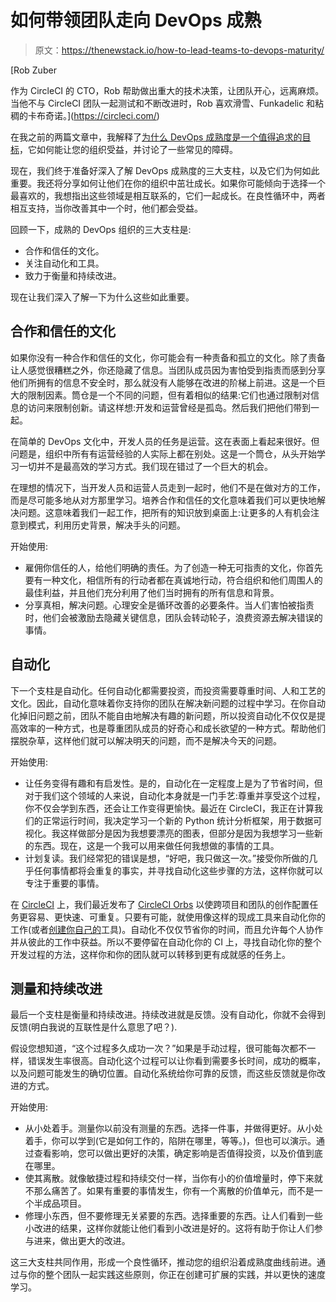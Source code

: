 # 如何带领团队走向 DevOps 成熟

> 原文：<https://thenewstack.io/how-to-lead-teams-to-devops-maturity/>

[](https://circleci.com/)

 [Rob Zuber

作为 CircleCI 的 CTO，Rob 帮助做出重大的技术决策，让团队开心，远离麻烦。当他不与 CircleCI 团队一起测试和不断改进时，Rob 喜欢滑雪、Funkadelic 和粘稠的卡布奇诺。](https://circleci.com/) [](https://circleci.com/)

在我之前的两篇文章中，我解释了[为什么 DevOps 成熟度是一个值得追求的目标](https://thenewstack.io/what-devops-maturity-really-means-for-your-organization/)，它如何能让您的组织受益，并讨论了一些常见的障碍。

现在，我们终于准备好深入了解 DevOps 成熟度的三大支柱，以及它们为何如此重要。我还将分享如何让他们在你的组织中茁壮成长。如果你可能倾向于选择一个最喜欢的，我想指出这些领域是相互联系的，它们一起成长。在良性循环中，两者相互支持，当你改善其中一个时，他们都会受益。

回顾一下，成熟的 DevOps 组织的三大支柱是:

*   合作和信任的文化。
*   关注自动化和工具。
*   致力于衡量和持续改进。

现在让我们深入了解一下为什么这些如此重要。

## 合作和信任的文化

如果你没有一种合作和信任的文化，你可能会有一种责备和孤立的文化。除了责备让人感觉很糟糕之外，你还隐藏了信息。当团队成员因为害怕受到指责而感到分享他们所拥有的信息不安全时，那么就没有人能够在改进的阶梯上前进。这是一个巨大的限制因素。筒仓是一个不同的问题，但有着相似的结果:它们也通过限制对信息的访问来限制创新。请这样想:开发和运营曾经是孤岛。然后我们把他们带到一起。

在简单的 DevOps 文化中，开发人员的任务是运营。这在表面上看起来很好。但问题是，组织中所有有运营经验的人实际上都在别处。这是一个筒仓，从头开始学习一切并不是最高效的学习方式。我们现在错过了一个巨大的机会。

在理想的情况下，当开发人员和运营人员走到一起时，他们不是在做对方的工作，而是尽可能多地从对方那里学习。培养合作和信任的文化意味着我们可以更快地解决问题。这意味着我们一起工作，把所有的知识放到桌面上:让更多的人有机会注意到模式，利用历史背景，解决手头的问题。

开始使用:

*   雇佣你信任的人，给他们明确的责任。为了创造一种无可指责的文化，你首先要有一种文化，相信所有的行动者都在真诚地行动，符合组织和他们周围人的最佳利益，并且他们充分利用了他们当时拥有的所有信息和背景。
*   分享真相，解决问题。心理安全是循环改善的必要条件。当人们害怕被指责时，他们会被激励去隐藏关键信息，团队会转动轮子，浪费资源去解决错误的事情。

## 自动化

下一个支柱是自动化。任何自动化都需要投资，而投资需要尊重时间、人和工艺的文化。因此，自动化意味着你支持你的团队在解决新问题的过程中学习。在你自动化掉旧问题之前，团队不能自由地解决有趣的新问题，所以投资自动化不仅仅是提高效率的一种方式，也是尊重团队成员的好奇心和成长欲望的一种方式。帮助他们摆脱杂草，这样他们就可以解决明天的问题，而不是解决今天的问题。

开始使用:

*   让任务变得有趣和有启发性。是的，自动化在一定程度上是为了节省时间，但对于我们这个领域的人来说，自动化本身就是一门手艺:尊重并享受这个过程，你不仅会学到东西，还会让工作变得更愉快。最近在 CircleCI，我正在计算我们的正常运行时间，我决定学习一个新的 Python 统计分析框架，用于数据可视化。我这样做部分是因为我想要漂亮的图表，但部分是因为我想学习一些新的东西。现在，这是一个我可以用来做任何我想做的事情的工具。
*   计划复读。我们经常犯的错误是想，“好吧，我只做这一次。”接受你所做的几乎任何事情都将会重复的事实，并寻找自动化这些步骤的方法，这样你就可以专注于重要的事情。

在 [CircleCI](https://circleci.com/) 上，我们最近发布了 [CircleCI Orbs](https://circleci.com/orbs/) 以使跨项目和团队的创作配置任务更容易、更快速、可重复。只要有可能，就使用像这样的现成工具来自动化你的工作(或者[创建你自己的](https://circleci.com/blog/how-to-make-an-easy-and-valuable-open-source-contribution-with-circleci-orbs/)工具)。自动化不仅仅节省你的时间，而且允许每个人协作并从彼此的工作中获益。所以不要停留在自动化你的 CI 上，寻找自动化你的整个开发过程的方法，这样你和你的团队就可以转移到更有成就感的任务上。

## 测量和持续改进

最后一个支柱是衡量和持续改进。持续改进就是反馈。没有自动化，你就不会得到反馈(明白我说的互联性是什么意思了吧？).

假设您想知道，“这个过程多久成功一次？”如果是手动过程，很可能每次都不一样，错误发生率很高。自动化这个过程可以让你看到需要多长时间，成功的概率，以及问题可能发生的确切位置。自动化系统给你可靠的反馈，而这些反馈就是你改进的方式。

开始使用:

*   从小处着手。测量你以前没有测量的东西。选择一件事，并做得更好。从小处着手，你可以学到(它是如何工作的，陷阱在哪里，等等。)，但也可以演示。通过查看影响，您可以做出更好的决策，确定影响是否值得投资，以及价值到底在哪里。
*   使其离散。就像敏捷过程和持续交付一样，当你有小的价值增量时，停下来就不那么痛苦了。如果有重要的事情发生，你有一个离散的价值单元，而不是一个半成品项目。
*   修理小东西，但不要修理无关紧要的东西。选择重要的东西。让人们看到一些小改进的结果，这样你就能让他们看到小改进是好的。这将有助于你让人们参与进来，做出更大的改进。

这三大支柱共同作用，形成一个良性循环，推动您的组织沿着成熟度曲线前进。通过与你的整个团队一起实践这些原则，你正在创建可扩展的实践，并以更快的速度学习。

<svg xmlns:xlink="http://www.w3.org/1999/xlink" viewBox="0 0 68 31" version="1.1"><title>Group</title> <desc>Created with Sketch.</desc></svg>